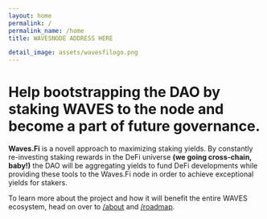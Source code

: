 ```yaml
---
layout: home
permalink: /
permalink_name: /home
title: WAVESNODE ADDRESS HERE

detail_image: assets/wavesfilogo.png
---
```


# Help bootstrapping the DAO by staking WAVES to the node and become a part of future governance.

**Waves.Fi** is a novell approach to maximizing staking yields. By constantly re-investing staking rewards in the DeFi universe **(we going cross-chain, baby!)** the DAO will be aggregating yields to fund DeFi developments while providing these tools to the Waves.Fi node in order to achieve exceptional yields for stakers.  

To learn more about the project and how it will benefit the entire WAVES ecosystem, head on over to [/about](about) and [/roadmap](roadmap).
